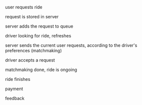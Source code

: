 user requests ride

request is stored in server

server adds the request to queue

driver looking for ride, refreshes

server sends the current user requests, according to the driver's preferences (matchmaking)

driver accepts a request

matchmaking done, ride is ongoing

ride finishes

payment 

feedback
